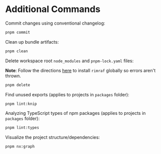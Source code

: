 # Additional Commands

Commit changes using conventional changelog:

```bash
pnpm commit
```

Clean up bundle artifacts:

```bash
pnpm clean
```

Delete workspace root `node_modules` and `pnpm-lock.yaml` files:

**Note**: Follow the directions [here](docs/repo/SETUP.md#additional-packages) to install `rimraf` globally so errors aren't thrown.

```bash
pnpm delete
```

Find unused exports (applies to projects in `packages` folder):

```bash
pnpm lint:knip
```

Analyzing TypeScript types of npm packages (applies to projects in `packages` folder):

```bash
pnpm lint:types
```

Visualize the project structure/dependencies:

```bash
pnpm nx:graph
```
